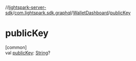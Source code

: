 //[lightspark-server-sdk](../../../index.md)/[com.lightspark.sdk.graphql](../index.md)/[WalletDashboard](index.md)/[publicKey](public-key.md)

# publicKey

[common]\
val [publicKey](public-key.md): [String](https://kotlinlang.org/api/latest/jvm/stdlib/kotlin/-string/index.html)?
